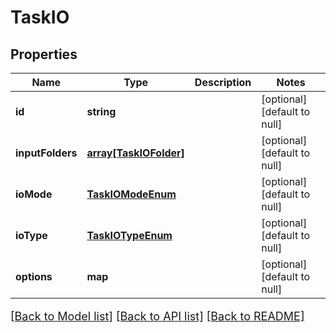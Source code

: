 # TaskIO

## Properties
Name | Type | Description | Notes
------------ | ------------- | ------------- | -------------
**id** | **string** |  | [optional] [default to null]
**inputFolders** | [**array[TaskIOFolder]**](TaskIOFolder.md) |  | [optional] [default to null]
**ioMode** | [**TaskIOModeEnum**](TaskIOModeEnum.md) |  | [optional] [default to null]
**ioType** | [**TaskIOTypeEnum**](TaskIOTypeEnum.md) |  | [optional] [default to null]
**options** | **map** |  | [optional] [default to null]

[[Back to Model list]](../README.md#documentation-for-models) [[Back to API list]](../README.md#documentation-for-api-endpoints) [[Back to README]](../README.md)

<style>
     p, ul, ol, li { font-size: 18px !important;}
</style>


